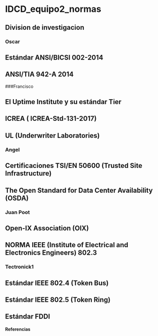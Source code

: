 # IDCD_equipo2_normas
## Division de investigacion

### Oscar
## Estándar ANSI/BICSI 002-2014
## ANSI/TIA 942-A 2014

###Francisco
## El Uptime Institute y su estándar Tier
## ICREA ( ICREA-Std-131-2017)
## UL (Underwriter Laboratories)

### Angel
## Certificaciones TSI/EN 50600 (Trusted Site Infrastructure)
## The Open Standard for Data Center Availability (OSDA) 

### Juan Poot
## Open-IX Association (OIX) 
## NORMA IEEE (Institute of Electrical and Electronics Engineers) 802.3

### Tectronick1
## Estándar IEEE 802.4 (Token Bus)
## Estándar IEEE 802.5 (Token Ring)
## Estándar FDDI


#### Referencias
<!-- 
http://www.gzingenieria.com/pdf/ConfCarlosZuluagaMar8.pdf
https://www.mtnet.com.mx/blog/estandares-y-mejores-practicas-para-el-diseno-de-data-centers/
https://www.mtnet.com.mx/blog/estandares-internacionales-para-el-diseno-de-centros-de-datos/
https://www.datacenterdynamics.com/es/opinion/los-nuevos-est%C3%A1ndares-de-centros-de-datos-tier-5/
https://evaluandocloud.com/data-center/
https://thales.cica.es/rd/Recursos/rd99/ed99-0432-01/seccion/ieee.html
https://www.c3comunicaciones.es/data-center-el-estandar-tia-942/
https://teksar.mx/clasificaciones-tier-data-center-uptime-institute/ 
-->



